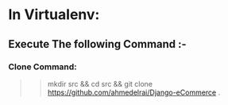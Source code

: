 # In Virtualenv:
## Execute The following Command :-
### Clone Command:
>> mkdir src && cd src &&  git clone https://github.com/ahmedelrai/Django-eCommerce .
 
